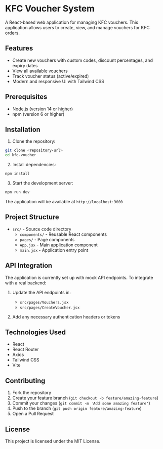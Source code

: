 # KFC Voucher System

A React-based web application for managing KFC vouchers. This application allows users to create, view, and manage vouchers for KFC orders.

## Features

- Create new vouchers with custom codes, discount percentages, and expiry dates
- View all available vouchers
- Track voucher status (active/expired)
- Modern and responsive UI with Tailwind CSS

## Prerequisites

- Node.js (version 14 or higher)
- npm (version 6 or higher)

## Installation

1. Clone the repository:
```bash
git clone <repository-url>
cd kfc-voucher
```

2. Install dependencies:
```bash
npm install
```

3. Start the development server:
```bash
npm run dev
```

The application will be available at `http://localhost:3000`

## Project Structure

- `src/` - Source code directory
  - `components/` - Reusable React components
  - `pages/` - Page components
  - `App.jsx` - Main application component
  - `main.jsx` - Application entry point

## API Integration

The application is currently set up with mock API endpoints. To integrate with a real backend:

1. Update the API endpoints in:
   - `src/pages/Vouchers.jsx`
   - `src/pages/CreateVoucher.jsx`

2. Add any necessary authentication headers or tokens

## Technologies Used

- React
- React Router
- Axios
- Tailwind CSS
- Vite

## Contributing

1. Fork the repository
2. Create your feature branch (`git checkout -b feature/amazing-feature`)
3. Commit your changes (`git commit -m 'Add some amazing feature'`)
4. Push to the branch (`git push origin feature/amazing-feature`)
5. Open a Pull Request

## License

This project is licensed under the MIT License. 